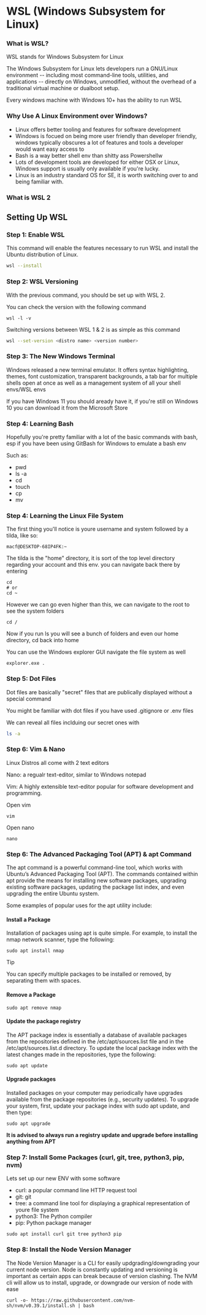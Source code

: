 # WSL (Windows Subsystem for Linux)

### What is WSL?

WSL stands for Windows Subsystem for Linux

The Windows Subsystem for Linux lets developers run a GNU/Linux environment -- including most command-line tools, utilities, and applications -- directly on Windows, unmodified, without the overhead of a traditional virtual machine or dualboot setup.

Every windows machine with Windows 10+ has the ability to run WSL

### Why Use A Linux Environment over Windows?

- Linux offers better tooling and features for software development
- Windows is focued on being more user friendly than developer friendly, windows typically obscures a lot of features and tools a developer would want easy access to
- Bash is a way better shell env than shitty ass Powershellw
- Lots of development tools are developed for either OSX or Linux, Windows support is usually only available if you're lucky.  
- Linux is an industry standard OS for SE, it is worth switching over to and being familiar with.


### What is WSL 2

## Setting Up WSL

### Step 1: Enable WSL

This command will enable the features necessary to run WSL and install the Ubuntu distribution of Linux.

```bash
wsl --install
```

### Step 2: WSL Versioning
With the previous command, you should be set up with WSL 2.

You can check the version with the following command

```
wsl -l -v
```
Switching versions between WSL 1 & 2 is as simple as this command

```bash
wsl --set-version <distro name> <version number>
```
### Step 3: The New Windows Terminal

Windows released a new terminal emulator. It offers syntax highlighting, themes, font customization, transparent backgrounds, a tab bar for multiple shells open at once as well as a management system of all your shell envs/WSL envs 

If you have Windows 11 you should aready have it, if you're still on Windows 10 you can download it from the Microsoft Store

### Step 4: Learning Bash

Hopefully you're pretty familiar with a lot of the basic commands with bash, esp if you have been using GitBash for Windows to emulate a bash env

Such as:

- pwd
- ls -a
- cd
- touch
- cp
- mv




### Step 4: Learning the Linux File System
The first thing you'll notice is youre username and system followed by a tilda, like so:
```
macf@DESKTOP-68IP4FK:~
```


The tilda is the "home" directory, it is sort of the top level directory regarding your account and this env. you can navigate back there by entering 
```
cd 
# or
cd ~
```

However we can go even higher than this, we can navigate to the root to see the system folders

```
cd /
```

Now if you run ls you will see a bunch of folders and even our home directory, cd back into home

You can use the Windows explorer GUI navigate the file system as well

```
explorer.exe .

```

### Step 5: Dot Files

Dot files are basically "secret" files that are publically displayed without a special command

You might be familiar with dot files if you have used .gitignore or .env files

We can reveal all files inclduing our secret ones with

```bash
ls -a
```


### Step 6: Vim & Nano

Linux Distros all come with 2 text editors

Nano: a regualr text-editor, similar to Windows notepad

Vim:  A highly extensible text-editor popular for software development and programming. 


Open vim
```
vim
```
Open nano

```
nano
```

### Step 6: The Advanced Packaging Tool (APT) & apt Command


The apt command is a powerful command-line tool, which works with Ubuntu’s Advanced Packaging Tool (APT). The commands contained within apt provide the means for installing new software packages, upgrading existing software packages, updating the package list index, and even upgrading the entire Ubuntu system.

Some examples of popular uses for the apt utility include:

#### Install a Package

Installation of packages using apt is quite simple. For example, to install the nmap network scanner, type the following:

```
sudo apt install nmap
```
Tip

You can specify multiple packages to be installed or removed, by separating them with spaces.

#### Remove a Package
```
sudo apt remove nmap
```
#### Update the package registry

The APT package index is essentially a database of available packages from the repositories defined in the /etc/apt/sources.list file and in the /etc/apt/sources.list.d directory. To update the local package index with the latest changes made in the repositories, type the following:

```
sudo apt update
```

#### Upgrade packages

Installed packages on your computer may periodically have upgrades available from the package repositories (e.g., security updates). To upgrade your system, first, update your package index with sudo apt update, and then type:

```
sudo apt upgrade
```


__It is advised to always run a registry update and upgrade before installing anything from APT__


### Step 7: Install Some Packages (curl, git, tree, python3, pip, nvm)


Lets set up our new ENV with some software

- curl: a popular command line HTTP request tool
- git: git
- tree: a command line tool for displaying a graphical representation of youre file system
- python3: The Python compiler
- pip: Python package manager

```
sudo apt install curl git tree python3 pip
```

### Step 8: Install the Node Version Manager

The Node Version Manager is a CLI for easily updgrading/downgrading your current node version. Node is constantly updating and versioning is important as certain apps can break because of version clashing. The NVM cli will allow us to install, upgrade, or downgrade our version of node with ease
```
curl -o- https://raw.githubusercontent.com/nvm-sh/nvm/v0.39.1/install.sh | bash
```




 


